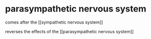 # parasympathetic nervous system

comes after the [[sympathetic nervous system]]

reverses the effects of the [[parasympathetic nervous system]]